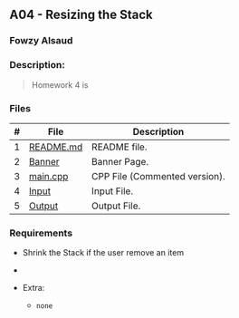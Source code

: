 ## A04 - Resizing the Stack
### Fowzy Alsaud
### Description:
> Homework 4 is 

### Files

|   #   | File            | Description                                        |
| :---: | --------------- | -------------------------------------------------- |
|   1   | [README.md](A06.pdf)         | README file.      |
|   2   | [Banner](Banner)  | Banner Page.         |
|   3   | [main.cpp](main.cpp) | CPP File (Commented version). |
|   4   | [Input](Input)  | Input File.         |
|   5   | [Output](Output)  | Output File.         |

### Requirements
- Shrink the Stack if the user remove an item
-  

- Extra:
    - `none`

